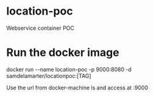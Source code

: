# location-poc
Webservice container POC

# Run the docker image
docker run --name location-poc -p 9000:8080 -d samdelamarter/locationpoc:[TAG]

Use the url from docker-machine ls and access at :9000

